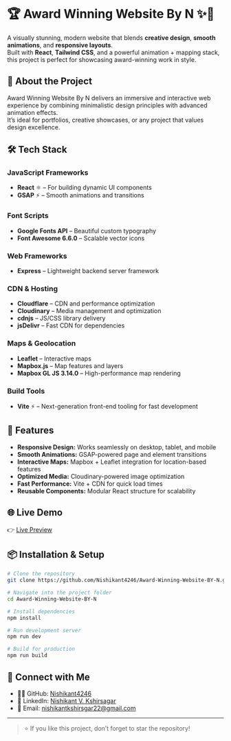 # 🏆 Award Winning Website By N ✨🎨

A visually stunning, modern website that blends **creative design**, **smooth animations**, and **responsive layouts**.  
Built with **React**, **Tailwind CSS**, and a powerful animation + mapping stack, this project is perfect for showcasing award-winning work in style.

## 🚀 About the Project

Award Winning Website By N delivers an immersive and interactive web experience by combining minimalistic design principles with advanced animation effects.  
It’s ideal for portfolios, creative showcases, or any project that values design excellence.


## 🛠️ Tech Stack

### **JavaScript Frameworks**
- **React** ⚛️ – For building dynamic UI components
- **GSAP** ⚡ – Smooth animations and transitions

### **Font Scripts**
- **Google Fonts API** – Beautiful custom typography
- **Font Awesome 6.6.0** – Scalable vector icons

### **Web Frameworks**
- **Express** – Lightweight backend server framework

### **CDN & Hosting**
- **Cloudflare** – CDN and performance optimization
- **Cloudinary** – Media management and optimization
- **cdnjs** – JS/CSS library delivery
- **jsDelivr** – Fast CDN for dependencies

### **Maps & Geolocation**
- **Leaflet** – Interactive maps
- **Mapbox.js** – Map features and layers
- **Mapbox GL JS 3.14.0** – High-performance map rendering

### **Build Tools**
- **Vite** ⚡ – Next-generation front-end tooling for fast development


## 🎯 Features

- **Responsive Design:** Works seamlessly on desktop, tablet, and mobile
- **Smooth Animations:** GSAP-powered page and element transitions
- **Interactive Maps:** Mapbox + Leaflet integration for location-based features
- **Optimized Media:** Cloudinary-powered image optimization
- **Fast Performance:** Vite + CDN for quick load times
- **Reusable Components:** Modular React structure for scalability


## 🌐 Live Demo

👉 [Live Preview](https://award-winning-web-two.vercel.app/) 


## 📦 Installation & Setup

```bash
# Clone the repository
git clone https://github.com/Nishikant4246/Award-Winning-Website-BY-N.git

# Navigate into the project folder
cd Award-Winning-Website-BY-N

# Install dependencies
npm install

# Run development server
npm run dev

# Build for production
npm run build


```
## 🤝 Connect with Me

- 👨‍💻 GitHub: [Nishikant4246](https://github.com/Nishikant4246)  
- 🔗 LinkedIn: [Nishikant V. Kshirsagar](https://www.linkedin.com/in/nishikant-v-kshirsagar-483a2b259/)  
- 📧 Email: [nishikantkshirsgar22@gmail.com](mailto:nishikantkshirsgar22@gmail.com)  

---

> ⭐ If you like this project, don’t forget to star the repository!
